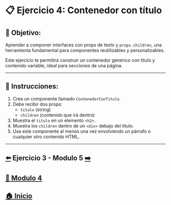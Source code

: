 # 📋 Ejercicio 4: Contenedor con título

## 🎯 Objetivo:
Aprender a componer interfaces con props de texto y `props.children`, una herramienta fundamental para componentes reutilizables y personalizables.

Este ejercicio te permitirá construir un contenedor genérico con título y contenido variable, ideal para secciones de una página.

---

## 📝 Instrucciones:
1. Crea un componente llamado `ContenedorConTitulo`.
2. Debe recibir dos props:
   - `titulo` (string)
   - `children` (contenido que irá dentro)
3. Muestra el `titulo` en un elemento `<h2>`.
4. Muestra los `children` dentro de un `<div>` debajo del título.
5. Usa este componente al menos una vez envolviendo un párrafo o cualquier otro contenido HTML.

---

##  [⬅️](../Ejercicios/Ejercicio_3.md) Ejercicio 3 - Modulo 5 [➡️](../../Modulo_5:_Props_(Propiedades_entre_componentes)/Modulo_5.md)

## [📄 Modulo 4](../Modulo_4.md) 

## [🏠 Inicio](../../README.md) 
